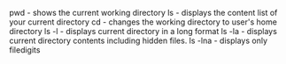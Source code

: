 pwd - shows the current working directory
ls - displays the content list of your current directory
cd - changes the working directory to user's home directory
ls -l - displays current directory in a long format
ls -la - displays current directory contents including hidden files.
ls -lna - displays only filedigits
